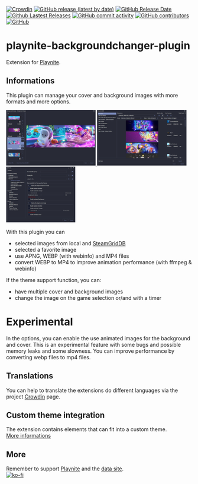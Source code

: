 [![Crowdin](https://badges.crowdin.net/playnite-extensions/localized.svg)](https://crowdin.com/project/playnite-extensions)
[![GitHub release (latest by date)](https://img.shields.io/github/v/release/Lacro59/playnite-backgroundchanger-plugin?cacheSeconds=5000&logo=github)](https://github.com/Lacro59/playnite-backgroundchanger-plugin/releases/latest)
[![GitHub Release Date](https://img.shields.io/github/release-date/Lacro59/playnite-backgroundchanger-plugin?cacheSeconds=5000)](https://github.com/Lacro59/playnite-backgroundchanger-plugin/releases/latest)
[![Github Lastest Releases](https://img.shields.io/github/downloads/Lacro59/playnite-backgroundchanger-plugin/latest/total.svg)]()
[![GitHub commit activity](https://img.shields.io/github/commit-activity/m/Lacro59/playnite-backgroundchanger-plugin)](https://github.com/Lacro59/playnite-backgroundchanger-plugin/graphs/commit-activity)
[![GitHub contributors](https://img.shields.io/github/contributors/Lacro59/playnite-backgroundchanger-plugin?cacheSeconds=5000)](https://github.com/Lacro59/playnite-backgroundchanger-plugin/graphs/contributors)
[![GitHub](https://img.shields.io/github/license/Lacro59/playnite-backgroundchanger-plugin?cacheSeconds=50000)](https://github.com/Lacro59/playnite-backgroundchanger-plugin/blob/master/LICENSE)

# playnite-backgroundchanger-plugin
Extension for [Playnite](https://playnite.link).  

## Informations
This plugin can manage your cover and background images with more formats and more options.

<a href="https://github.com/Lacro59/playnite-backgroundchanger-plugin/blob/master/forum/main_01.jpg?raw=true">
  <picture>
    <img alt="main_01" src="https://github.com/Lacro59/playnite-backgroundchanger-plugin/blob/master/forum/main_01.jpg?raw=true" height="150px">
  </picture>
</a>
<a href="https://github.com/Lacro59/playnite-backgroundchanger-plugin/blob/master/forum/steamgriddb_01.jpg?raw=true">
  <picture>
    <img alt="steamgriddb_01" src="https://github.com/Lacro59/playnite-backgroundchanger-plugin/blob/master/forum/steamgriddb_01.jpg?raw=true" height="150px">
  </picture>
</a>
<a href="https://github.com/Lacro59/playnite-backgroundchanger-plugin/blob/master/forum/settings_01.jpg?raw=true">
  <picture>
    <img alt="settings_01" src="https://github.com/Lacro59/playnite-backgroundchanger-plugin/blob/master/forum/settings_01.jpg?raw=true" height="150px">
  </picture>
</a>

With this plugin you can
* selected images from local and [SteamGridDB](https://www.steamgriddb.com)
* selected a favorite image 
* use APNG, WEBP (with webinfo) and MP4 files
* convert WEBP to MP4 to improve animation performance (with ffmpeg & webinfo)
    
If the theme support function, you can:
* have multiple cover and background images
* change the image on the game selection or/and with a timer    

# Experimental
In the options, you can enable the use animated images for the background and cover.
This is an experimental feature with some bugs and possible memory leaks and some slowness.
You can improve performance by converting webp files to mp4 files.

## Translations
You can help to translate the extensions do different languages via the project [Crowdin](https://crowdin.com/project/playnite-extensions) page.

## Custom theme integration
The extension contains elements that can fit into a custom theme.  
[More informations](https://github.com/Lacro59/playnite-backgroundchanger-plugin/wiki/Addition-in-a-custom-theme)

## More
Remember to support [Playnite](https://www.patreon.com/playnite) and the [data site](https://www.patreon.com/steamgriddb).  
[![ko-fi](https://ko-fi.com/img/githubbutton_sm.svg)](https://ko-fi.com/lacro59)
